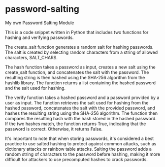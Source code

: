 # password-salting
My own Password Salting Module


This is a code snippet written in Python that includes two functions for hashing and verifying passwords.

The create_salt function generates a random salt for hashing passwords. The salt is created by selecting random characters from a string of allowed characters, SALT_CHARS.

The hash function takes a password as input, creates a new salt using the create_salt function, and concatenates the salt with the password. The resulting string is then hashed using the SHA-256 algorithm from the hashlib library. The function returns a list containing the hashed password and the salt used for hashing.

The verify function takes a hashed password and a password provided by a user as input. The function retrieves the salt used for hashing from the hashed password, concatenates the salt with the provided password, and hashes the resulting string using the SHA-256 algorithm. The function then compares the resulting hash with the hash stored in the hashed password. If the two hashes match, the function returns True, indicating that the password is correct. Otherwise, it returns False.

It's important to note that when storing passwords, it's considered a best practice to use salted hashing to protect against common attacks, such as dictionary attacks or rainbow table attacks. Salting the password adds a random string of characters to the password before hashing, making it more difficult for attackers to use precomputed hashes to crack passwords.
